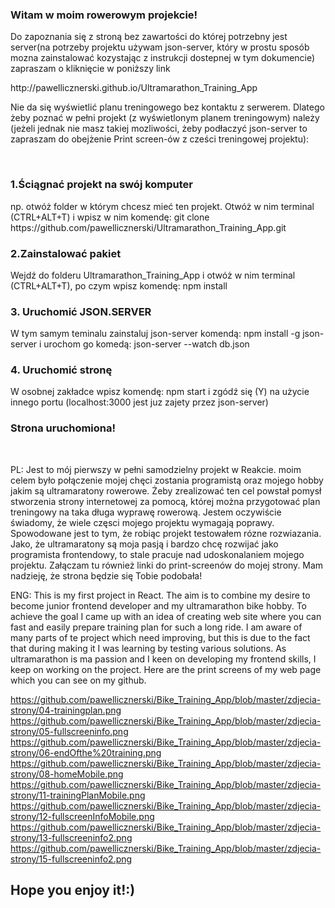 <h3>Witam w moim rowerowym projekcie!</h3>
<p>Do zapoznania się z stroną bez zawartości do której potrzebny jest server(na potrzeby projektu używam json-server, który w prostu sposób mozna zainstalować kozystając z instrukcji dostepnej w tym dokumencie) zapraszam o kliknięcie w poniższy link<p>
http://pawellicznerski.github.io/Ultramarathon_Training_App
<br/>
<p>Nie da się wyświetlić planu treningowego bez kontaktu z serwerem. Dlatego żeby poznać w pełni projekt (z wyświetlonym planem treningowym) należy (jeżeli jednak nie masz takiej mozliwości, żeby podłaczyć json-server to zapraszam do obejżenie Print screen-ów z cześci treningowej projektu):</p><br/>

<h3>1.Ściągnać projekt na swój komputer</h3>
<p> np. otwóż folder w którym chcesz mieć ten projekt. Otwóż w nim terminal (CTRL+ALT+T) i wpisz w nim komendę: git clone https://github.com/pawellicznerski/Ultramarathon_Training_App.git</p>

<h3>2.Zainstalować pakiet</h3>
<p> Wejdź do folderu Ultramarathon_Training_App i otwóż w nim terminal (CTRL+ALT+T), po czym wpisz komendę: npm install</p>

<h3>3. Uruchomić JSON.SERVER</h3>
<p> W tym samym teminalu zainstaluj json-server komendą: npm install -g json-server i urochom go komedą: json-server --watch db.json</p>

<h3>4. Uruchomić stronę</h3>
<p> W osobnej zakładce wpisz komendę: npm start i zgódź się (Y) na użycie innego portu (localhost:3000 jest juz zajety przez json-server)</p>

<h3>Strona uruchomiona!</h3><br/>

<p>
PL:
Jest to mój pierwszy w pełni samodzielny projekt w Reakcie. moim celem było połączenie mojej chęci zostania programistą oraz mojego hobby jakim są ultramaratony rowerowe.
Żeby zrealizować ten cel powstał pomysł stworzenia strony internetowej za pomocą, której można przygotować plan treningowy na taka długa wyprawę rowerową. Jestem oczywiście świadomy, że wiele częsci mojego projektu wymagają poprawy. Spowodowane jest to tym, że robiąc projekt testowałem rózne rozwiazania.
Jako, że ultramaratony są moja pasją i bardzo chcę rozwijać jako programista frontendowy, to stale pracuje nad udoskonalaniem mojego projektu.
Załączam tu również linki do print-screenów do mojej strony.
Mam nadzieję, że strona będzie się Tobie podobała!
</p>

<p>
ENG:
This is my first project in React. The aim is to combine my desire to become junior frontend developer and my ultramarathon bike hobby.
To achieve the goal I came up with an idea of creating web site where you can fast and easily prepare training plan for such a long ride.
I am aware of many parts of te project which need improving, but this is due to the fact that during making it I was learning by testing various solutions.
As ultramarathon is ma passion and I keen on developing my frontend skills, I keep on working on the project.
Here are the print screens of my web page which you can see on my github.
</p>

https://github.com/pawellicznerski/Bike_Training_App/blob/master/zdjecia-strony/04-trainingplan.png
https://github.com/pawellicznerski/Bike_Training_App/blob/master/zdjecia-strony/05-fullscreeninfo.png
https://github.com/pawellicznerski/Bike_Training_App/blob/master/zdjecia-strony/06-endOfthe%20training.png
https://github.com/pawellicznerski/Bike_Training_App/blob/master/zdjecia-strony/08-homeMobile.png
https://github.com/pawellicznerski/Bike_Training_App/blob/master/zdjecia-strony/11-trainingPlanMobile.png
https://github.com/pawellicznerski/Bike_Training_App/blob/master/zdjecia-strony/12-fullscreenInfoMobile.png
https://github.com/pawellicznerski/Bike_Training_App/blob/master/zdjecia-strony/13-fullscreeninfo2.png
https://github.com/pawellicznerski/Bike_Training_App/blob/master/zdjecia-strony/15-fullscreeninfo2.png

<h2>Hope you enjoy it!:)</h2>
